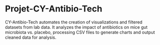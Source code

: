 # Projet-CY-Antibio-Tech
CY-Antibio-Tech automates the creation of visualizations and filtered datasets from lab data. It analyzes the impact of antibiotics on mice gut microbiota vs. placebo, processing CSV files to generate charts and output cleaned data for analysis.
